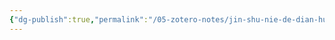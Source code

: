 ```yaml
---
{"dg-publish":true,"permalink":"/05-zotero-notes/jin-shu-nie-de-dian-hua-xue-fu-shi-xing-wei-ji-qi-ying-xiang-yin-su2020/","title":"金属镍的电化学腐蚀行为及其影响因素","tags":["ZoteroNotes"],"noteIcon":"","created":"2025-03-26T00:30","updated":"2025-07-01T11:57"}
---
```



